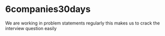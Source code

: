 # 6companies30days
We are working in problem statements regularly  this makes us to crack the interview question easily
